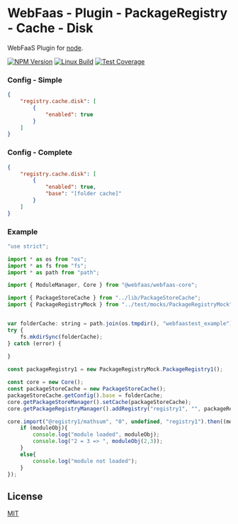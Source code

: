 # WebFaas - Plugin - PackageRegistry - Cache - Disk

WebFaaS Plugin for [node](http://nodejs.org).

[![NPM Version][npm-image]][npm-url]
[![Linux Build][travis-image]][travis-url]
[![Test Coverage][coveralls-image]][coveralls-url]

### Config - Simple
```json
{
    "registry.cache.disk": [
        {
            "enabled": true
        }
    ]
}
```

### Config - Complete
```json
{
    "registry.cache.disk": [
        {
            "enabled": true,
            "base": "[folder cache]"
        }
    ]
}
```

### Example
```javascript
"use strict";

import * as os from "os";
import * as fs from "fs";
import * as path from "path";

import { ModuleManager, Core } from "@webfaas/webfaas-core";

import { PackageStoreCache } from "../lib/PackageStoreCache";
import { PackageRegistryMock } from "../test/mocks/PackageRegistryMock";


var folderCache: string = path.join(os.tmpdir(), "webfaastest_example");
try {
    fs.mkdirSync(folderCache);    
} catch (error) {
    
}

const packageRegistry1 = new PackageRegistryMock.PackageRegistry1();

const core = new Core();
const packageStoreCache = new PackageStoreCache();
packageStoreCache.getConfig().base = folderCache;
core.getPackageStoreManager().setCache(packageStoreCache);
core.getPackageRegistryManager().addRegistry("registry1", "", packageRegistry1);

core.import("@registry1/mathsum", "0", undefined, "registry1").then((moduleObj: any)=>{
    if (moduleObj){
        console.log("module loaded", moduleObj);
        console.log("2 = 3 => ", moduleObj(2,3));
    }
    else{
        console.log("module not loaded");
    }
});
```

## License

[MIT](LICENSE)

[npm-image]: https://img.shields.io/npm/v/@webfaas/webfaas-plugin-packagestore-cache-disk.svg
[npm-url]: https://npmjs.org/package/@webfaas/webfaas-plugin-packagestore-cache-disk

[travis-image]: https://img.shields.io/travis/webfaas/webfaas-plugin-packagestore-cache-disk/master.svg?label=linux
[travis-url]: https://travis-ci.org/webfaas/webfaas-plugin-packagestore-cache-disk

[coveralls-image]: https://img.shields.io/coveralls/github/webfaas/webfaas-plugin-packagestore-cache-disk/master.svg
[coveralls-url]: https://coveralls.io/github/webfaas/webfaas-plugin-packagestore-cache-disk?branch=master